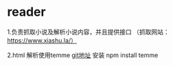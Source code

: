 # reader

1.负责抓取小说及解析小说内容，并且提供接口 （抓取网站：https://www.xiashu.la/）

2.html 解析使用temme [git地址](https://github.com/shinima/temme) 安装  npm install temme 

